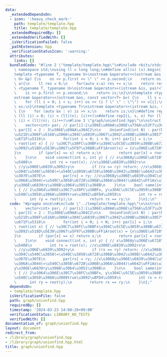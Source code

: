 ```yaml
---
data:
  _extendedDependsOn:
  - icon: ':heavy_check_mark:'
    path: template/template.hpp
    title: template/template.hpp
  _extendedRequiredBy: []
  _extendedVerifiedWith: []
  _isVerificationFailed: false
  _pathExtension: hpp
  _verificationStatusIcon: ':warning:'
  attributes:
    links: []
  bundledCode: "#line 2 \"template/template.hpp\"\n#include <bits/stdc++.h>\nusing\
    \ namespace std;\nusing ll = long long;\n#define all(x) (x).begin(), (x).end()\n\
    template <typename T, typename U>\nostream &operator<<(ostream &os, const pair<T,\
    \ U> &p) {\n    os << p.first << \" \" << p.second;\n    return os;\n}\nll sum(vector<ll>\
    \ a){\n    ll res = 0;\n    for(auto x:a) res += x;\n    return res;\n}\ntemplate\
    \ <typename T, typename U>\nistream &operator>>(istream &is, pair<T, U> &p) {\n\
    \    is >> p.first >> p.second;\n    return is;\n}\n\ntemplate <typename T>\n\
    ostream &operator<<(ostream &os, const vector<T> &v) {\n    ll s = (ll)v.size();\n\
    \    for (ll i = 0; i < s; i++) os << (i ? \" \" : \"\") << v[i];\n    return\
    \ os;\n}\ntemplate <typename T>\nistream &operator>>(istream &is, vector<T> &v)\
    \ {\n    for (auto &x : v) is >> x;\n    return is;\n}\n#define rep(i, n) for\
    \ (ll (i) = 0; (i) < (ll)(n); (i)++)\n#define rep2(i, s, n) for (ll (i) = (s);\
    \ (i) < (ll)(n); (i)++)\n#line 3 \"graph/unionfind.hpp\"\n\nstruct UnionFind {\n\
    \    vector<int> par; // par[i]:i\u306E\u89AA\u306E\u756A\u53F7\u3000(\u4F8B)\
    \ par[3] = 2 : 3\u306E\u89AA\u304C2\n\n    UnionFind(int N) : par(N) { //\u6700\
    \u521D\u306F\u5168\u3066\u304C\u6839\u3067\u3042\u308B\u3068\u3057\u3066\u521D\
    \u671F\u5316\n        for(int i = 0; i < N; i++) par[i] = i;\n    }\n\n    int\
    \ root(int x) { // \u30C7\u30FC\u30BFx\u304C\u5C5E\u3059\u308B\u6728\u306E\u6839\
    \u3092\u518D\u5E30\u3067\u5F97\u308B\uFF1Aroot(x) = {x\u306E\u6728\u306E\u6839\
    }\n        if (par[x] == x) return x;\n        return par[x] = root(par[x]);\n\
    \    }\n\n    void connect(int x, int y) { // x\u3068y\u306E\u6728\u3092\u4F75\
    \u5408\n        int rx = root(x); //x\u306E\u6839\u3092rx\n        int ry = root(y);\
    \ //y\u306E\u6839\u3092ry\n        if (rx == ry) return; //x\u3068y\u306E\u6839\
    \u304C\u540C\u3058(=\u540C\u3058\u6728\u306B\u3042\u308B)\u6642\u306F\u305D\u306E\
    \u307E\u307E\n        par[rx] = ry; //x\u3068y\u306E\u6839\u304C\u540C\u3058\u3067\
    \u306A\u3044(=\u540C\u3058\u6728\u306B\u306A\u3044)\u6642\uFF1Ax\u306E\u6839rx\u3092\
    y\u306E\u6839ry\u306B\u3064\u3051\u308B\n    }\n\n    bool same(int x, int y)\
    \ { // 2\u3064\u306E\u30C7\u30FC\u30BFx, y\u304C\u5C5E\u3059\u308B\u6728\u304C\
    \u540C\u3058\u306A\u3089true\u3092\u8FD4\u3059\n        int rx = root(x);\n  \
    \      int ry = root(y);\n        return rx == ry;\n    }\n};\n"
  code: "#pragma once\n#include \"../template/template.hpp\"\n\nstruct UnionFind {\n\
    \    vector<int> par; // par[i]:i\u306E\u89AA\u306E\u756A\u53F7\u3000(\u4F8B)\
    \ par[3] = 2 : 3\u306E\u89AA\u304C2\n\n    UnionFind(int N) : par(N) { //\u6700\
    \u521D\u306F\u5168\u3066\u304C\u6839\u3067\u3042\u308B\u3068\u3057\u3066\u521D\
    \u671F\u5316\n        for(int i = 0; i < N; i++) par[i] = i;\n    }\n\n    int\
    \ root(int x) { // \u30C7\u30FC\u30BFx\u304C\u5C5E\u3059\u308B\u6728\u306E\u6839\
    \u3092\u518D\u5E30\u3067\u5F97\u308B\uFF1Aroot(x) = {x\u306E\u6728\u306E\u6839\
    }\n        if (par[x] == x) return x;\n        return par[x] = root(par[x]);\n\
    \    }\n\n    void connect(int x, int y) { // x\u3068y\u306E\u6728\u3092\u4F75\
    \u5408\n        int rx = root(x); //x\u306E\u6839\u3092rx\n        int ry = root(y);\
    \ //y\u306E\u6839\u3092ry\n        if (rx == ry) return; //x\u3068y\u306E\u6839\
    \u304C\u540C\u3058(=\u540C\u3058\u6728\u306B\u3042\u308B)\u6642\u306F\u305D\u306E\
    \u307E\u307E\n        par[rx] = ry; //x\u3068y\u306E\u6839\u304C\u540C\u3058\u3067\
    \u306A\u3044(=\u540C\u3058\u6728\u306B\u306A\u3044)\u6642\uFF1Ax\u306E\u6839rx\u3092\
    y\u306E\u6839ry\u306B\u3064\u3051\u308B\n    }\n\n    bool same(int x, int y)\
    \ { // 2\u3064\u306E\u30C7\u30FC\u30BFx, y\u304C\u5C5E\u3059\u308B\u6728\u304C\
    \u540C\u3058\u306A\u3089true\u3092\u8FD4\u3059\n        int rx = root(x);\n  \
    \      int ry = root(y);\n        return rx == ry;\n    }\n};"
  dependsOn:
  - template/template.hpp
  isVerificationFile: false
  path: graph/unionfind.hpp
  requiredBy: []
  timestamp: '2024-03-23 14:08:26+09:00'
  verificationStatus: LIBRARY_NO_TESTS
  verifiedWith: []
documentation_of: graph/unionfind.hpp
layout: document
redirect_from:
- /library/graph/unionfind.hpp
- /library/graph/unionfind.hpp.html
title: graph/unionfind.hpp
---
```

